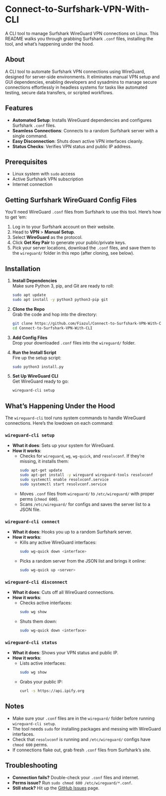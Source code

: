 # Connect-to-Surfshark-VPN-With-CLI

A CLI tool to manage Surfshark WireGuard VPN connections on Linux. This README walks you through grabbing Surfshark `.conf` files, installing the tool, and what’s happening under the hood.
## About
A CLI tool to automate Surfshark VPN connections using WireGuard, designed for server-side environments. It eliminates manual VPN setup and GUI dependencies, enabling developers and sysadmins to manage secure connections effortlessly in headless systems for tasks like automated testing, secure data transfers, or scripted workflows.

## Features
- **Automated Setup**: Installs WireGuard dependencies and configures Surfshark `.conf` files.
- **Seamless Connections**: Connects to a random Surfshark server with a single command.
- **Easy Disconnection**: Shuts down active VPN interfaces cleanly.
- **Status Checks**: Verifies VPN status and public IP address.
## Prerequisites

- Linux system with `sudo` access
- Active Surfshark VPN subscription
- Internet connection

## Getting Surfshark WireGuard Config Files

You’ll need WireGuard `.conf` files from Surfshark to use this tool. Here’s how to get ‘em:

1. Log in to your Surfshark account on their website.
2. Head to **VPN** > **Manual Setup**.
3. Select **WireGuard** as the protocol.
4. Click **Get Key Pair** to generate your public/private keys.
5. Pick your server locations, download the `.conf` files, and save them to the `wireguard/` folder in this repo (after cloning, see below).

## Installation

1. **Install Dependencies**  
   Make sure Python 3, pip, and Git are ready to roll:

   ```bash
   sudo apt update
   sudo apt install -y python3 python3-pip git
   ```

2. **Clone the Repo**  
   Grab the code and hop into the directory:

   ```bash
   git clone https://github.com/Fiazul/Connect-to-Surfshark-VPN-With-CLI.git
   cd Connect-to-Surfshark-VPN-With-CLI
   ```

3. **Add Config Files**  
   Drop your downloaded `.conf` files into the `wireguard/` folder.

4. **Run the Install Script**  
   Fire up the setup script:

   ```bash
   sudo python3 install.py
   ```

5. **Set Up WireGuard CLI**  
   Get WireGuard ready to go:

   ```bash
   wireguard-cli setup
   ```

## What’s Happening Under the Hood

The `wireguard-cli` tool runs system commands to handle WireGuard connections. Here’s the lowdown on each command:

### `wireguard-cli setup`
- **What it does**: Sets up your system for WireGuard.
- **How it works**:
  - Checks for `wireguard`, `wg`, `wg-quick`, and `resolvconf`. If they’re missing, it installs them:
    ```bash
    sudo apt-get update
    sudo apt-get install -y wireguard wireguard-tools resolvconf
    sudo systemctl enable resolvconf.service
    sudo systemctl start resolvconf.service
    ```
  - Moves `.conf` files from `wireguard/` to `/etc/wireguard/` with proper perms (`chmod 600`).
  - Scans `/etc/wireguard/` for configs and saves the server list to a JSON file.

### `wireguard-cli connect`
- **What it does**: Hooks you up to a random Surfshark server.
- **How it works**:
  - Kills any active WireGuard interfaces:
    ```bash
    sudo wg-quick down <interface>
    ```
  - Picks a random server from the JSON list and brings it online:
    ```bash
    sudo wg-quick up <server>
    ```

### `wireguard-cli disconnect`
- **What it does**: Cuts off all WireGuard connections.
- **How it works**:
  - Checks active interfaces:
    ```bash
    sudo wg show
    ```
  - Shuts them down:
    ```bash
    sudo wg-quick down <interface>
    ```

### `wireguard-cli status`
- **What it does**: Shows your VPN status and public IP.
- **How it works**:
  - Lists active interfaces:
    ```bash
    sudo wg show
    ```
  - Grabs your public IP:
    ```bash
    curl -s https://api.ipify.org
    ```

## Notes

- Make sure your `.conf` files are in the `wireguard/` folder before running `wireguard-cli setup`.
- The tool needs `sudo` for installing packages and messing with WireGuard interfaces.
- Check that `resolvconf` is running and `/etc/wireguard/` configs have `chmod 600` perms.
- If connections flake out, grab fresh `.conf` files from Surfshark’s site.

## Troubleshooting

- **Connection fails?** Double-check your `.conf` files and internet.
- **Perms issue?** Run `sudo chmod 600 /etc/wireguard/*.conf`.
- **Still stuck?** Hit up the [GitHub Issues](https://github.com/Fiazul/Connect-to-Surfshark-VPN-With-CLI/issues) page.

